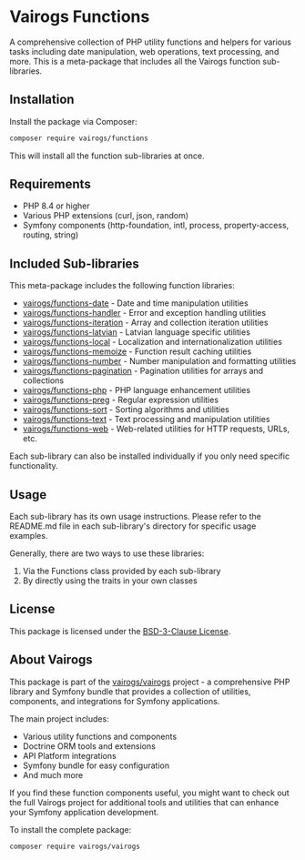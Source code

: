 # Vairogs Functions

A comprehensive collection of PHP utility functions and helpers for various tasks including date manipulation, web operations, text processing, and more. This is a meta-package that includes all the Vairogs function sub-libraries.

## Installation

Install the package via Composer:

```bash
composer require vairogs/functions
```

This will install all the function sub-libraries at once.

## Requirements

- PHP 8.4 or higher
- Various PHP extensions (curl, json, random)
- Symfony components (http-foundation, intl, process, property-access, routing, string)

## Included Sub-libraries

This meta-package includes the following function libraries:

- [vairogs/functions-date](Date) - Date and time manipulation utilities
- [vairogs/functions-handler](Handler) - Error and exception handling utilities
- [vairogs/functions-iteration](Iteration) - Array and collection iteration utilities
- [vairogs/functions-latvian](Latvian) - Latvian language specific utilities
- [vairogs/functions-local](Local) - Localization and internationalization utilities
- [vairogs/functions-memoize](Memoize) - Function result caching utilities
- [vairogs/functions-number](Number) - Number manipulation and formatting utilities
- [vairogs/functions-pagination](Pagination) - Pagination utilities for arrays and collections
- [vairogs/functions-php](Php) - PHP language enhancement utilities
- [vairogs/functions-preg](Preg) - Regular expression utilities
- [vairogs/functions-sort](Sort) - Sorting algorithms and utilities
- [vairogs/functions-text](Text) - Text processing and manipulation utilities
- [vairogs/functions-web](Web) - Web-related utilities for HTTP requests, URLs, etc.

Each sub-library can also be installed individually if you only need specific functionality.

## Usage

Each sub-library has its own usage instructions. Please refer to the README.md file in each sub-library's directory for specific usage examples.

Generally, there are two ways to use these libraries:

1. Via the Functions class provided by each sub-library
2. By directly using the traits in your own classes

## License

This package is licensed under the [BSD-3-Clause License](LICENSE).

## About Vairogs

This package is part of the [vairogs/vairogs](https://github.com/vairogs/vairogs) project - a comprehensive PHP library and Symfony bundle that provides a collection of utilities, components, and integrations for Symfony applications. 

The main project includes:
- Various utility functions and components
- Doctrine ORM tools and extensions
- API Platform integrations
- Symfony bundle for easy configuration
- And much more

If you find these function components useful, you might want to check out the full Vairogs project for additional tools and utilities that can enhance your Symfony application development.

To install the complete package:

```bash
composer require vairogs/vairogs
```